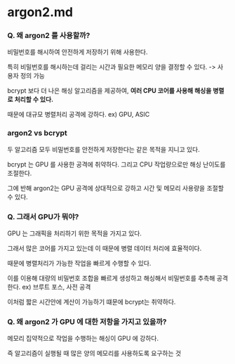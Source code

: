# argon2.md

### Q. 왜 argon2 를 사용할까?

비밀번호를 해시하여 안전하게 저장하기 위해 사용한다.

특히 비밀번호를 해시하는데 걸리는 시간과 필요한 메모리 양을 결정할 수 있다. -> 사용자 정의 가능

bcrypt 보다 더 나은 해싱 알고리즘을 제공하여, **여러 CPU 코어를 사용해 해싱을 병렬로 처리할 수 있다.**

때문에 대규모 병렬처리 공격에 강하다. ex) GPU, ASIC

### argon2 vs bcrypt

두 알고리즘 모두 비밀번호를 안전하게 저장한다는 같은 목적을 지니고 있다.

bcrypt 는 GPU 를 사용한 공격에 취약하다. 그리고 CPU 작업량으로만 해싱 난이도를 조절한다.

그에 반해 argon2는 GPU 공격에 상대적으로 강하고 시간 및 메모리 사용량을 조절할 수 있다.

### Q. 그래서 GPU가 뭐야?

GPU 는 그래픽을 처리하기 위한 목적을 가지고 있다.

그래서 많은 코어를 가지고 있는데 이 때문에 병렬 데이터 처리에 효율적이다.

때문에 병렬처리가 가능한 작업을 빠르게 수행할 수 있다.

이를 이용해 대량의 비밀번호 조합을 빠르게 생성하고 해싱해서 비밀번호를 추측해 공격한다.
ex) 브루트 포스, 사전 공격

이처럼 짧은 시간안에 계산이 가능하기 떄문에 bcrypt는 취약하다.

### Q. 왜 argon2 가 GPU 에 대한 저항을 가지고 있을까?

메모리 집약적으로 작업을 수행하는 해싱이 GPU 에 강하다.

즉 알고리즘이 실행될 때 많은 양의 메모리를 사용하도록 요구하는 것
